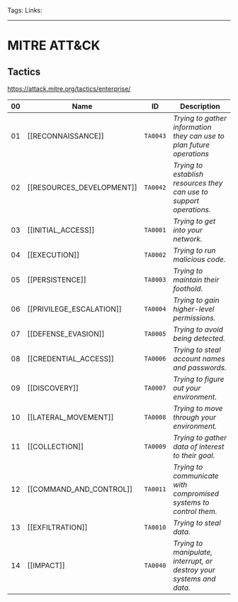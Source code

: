 Tags: 
Links: 

--- 

# MITRE ATT&CK 

## Tactics
https://attack.mitre.org/tactics/enterprise/


| 00  | Name                         | ID       | Description                                                           |
| --- | ---------------------------- | -------- | --------------------------------------------------------------------- |
| 01  | [[RECONNAISSANCE]]        | `TA0043` | _Trying to gather information they can use to plan future operations_ |
| 02  | [[RESOURCES_DEVELOPMENT]] | `TA0042` | _Trying to establish resources they can use to support operations._     |
| 03  | [[INITIAL_ACCESS]]        | `TA0001` | _Trying to get into your network._                                      |
| 04  | [[EXECUTION]]             | `TA0002` | _Trying to run malicious code._                                         |
| 05  | [[PERSISTENCE]]           | `TA0003` | _Trying to maintain their foothold._                                    |
| 06  | [[PRIVILEGE_ESCALATION]]  | `TA0004` | _Trying to gain higher-level permissions._                              |
| 07  | [[DEFENSE_EVASION]]       | `TA0005` | _Trying to avoid being detected._                                       |
| 08  | [[CREDENTIAL_ACCESS]]     | `TA0006` | _Trying to steal account names and passwords._                          |
| 09  | [[DISCOVERY]]             | `TA0007` | _Trying to figure out your environment._                                |
| 10  | [[LATERAL_MOVEMENT]]      | `TA0008` | _Trying to move through your environment._                              |
| 11  | [[COLLECTION]]            | `TA0009` | _Trying to gather data of interest to their goal._                      |
| 12  | [[COMMAND_AND_CONTROL]]   | `TA0011` | _Trying to communicate with compromised systems to control them._       |
| 13  | [[EXFILTRATION]]          | `TA0010` | _Trying to steal data._                                                 |
| 14  | [[IMPACT]]                | `TA0040` | _Trying to manipulate, interrupt, or destroy your systems and data._    |

